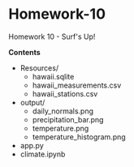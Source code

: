 # Homework-10
Homework 10 - Surf's Up!  

**Contents**  
* Resources/  
  * hawaii.sqlite  
  * hawaii_measurements.csv  
  * hawaii_stations.csv  
* output/  
  * daily_normals.png  
  * precipitation_bar.png  
  * temperature.png  
  * temperature_histogram.png  
* app.py  
* climate.ipynb
